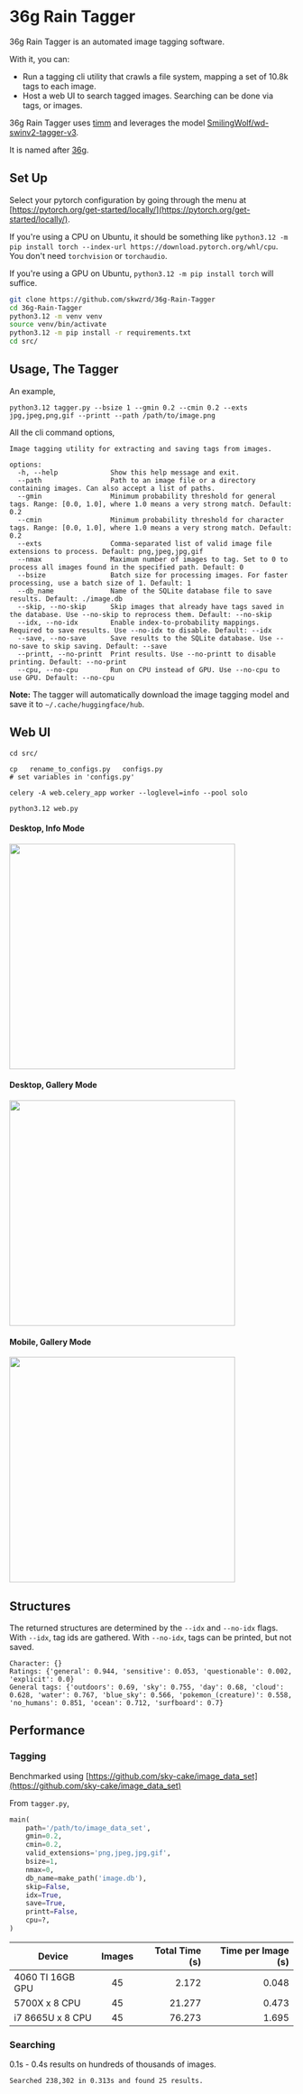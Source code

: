 # 36g Rain Tagger

36g Rain Tagger is an automated image tagging software.

With it, you can:

- Run a tagging cli utility that crawls a file system, mapping a set of 10.8k tags to each image.
- Host a web UI to search tagged images. Searching can be done via tags, or images.

36g Rain Tagger uses [timm](https://huggingface.co/docs/timm/index) and leverages the model [SmilingWolf/wd-swinv2-tagger-v3](https://huggingface.co/SmilingWolf/wd-swinv2-tagger-v3).

It is named after [36g](https://vocaloid.fandom.com/wiki/36g).


## Set Up

Select your pytorch configuration by going through the menu at [https://pytorch.org/get-started/locally/](https://pytorch.org/get-started/locally/).

If you're using a CPU on Ubuntu, it should be something like `python3.12 -m pip install torch --index-url https://download.pytorch.org/whl/cpu`. You don't need `torchvision` or `torchaudio`.

If you're using a GPU on Ubuntu, `python3.12 -m pip install torch` will suffice.

```bash
git clone https://github.com/skwzrd/36g-Rain-Tagger
cd 36g-Rain-Tagger
python3.12 -m venv venv
source venv/bin/activate
python3.12 -m pip install -r requirements.txt
cd src/
```


## Usage, The Tagger

An example,

```
python3.12 tagger.py --bsize 1 --gmin 0.2 --cmin 0.2 --exts jpg,jpeg,png,gif --printt --path /path/to/image.png
```

All the cli command options,

```
Image tagging utility for extracting and saving tags from images.

options:
  -h, --help             Show this help message and exit.
  --path                 Path to an image file or a directory containing images. Can also accept a list of paths.
  --gmin                 Minimum probability threshold for general tags. Range: [0.0, 1.0], where 1.0 means a very strong match. Default: 0.2
  --cmin                 Minimum probability threshold for character tags. Range: [0.0, 1.0], where 1.0 means a very strong match. Default: 0.2
  --exts                 Comma-separated list of valid image file extensions to process. Default: png,jpeg,jpg,gif
  --nmax                 Maximum number of images to tag. Set to 0 to process all images found in the specified path. Default: 0
  --bsize                Batch size for processing images. For faster processing, use a batch size of 1. Default: 1
  --db_name              Name of the SQLite database file to save results. Default: ./image.db
  --skip, --no-skip      Skip images that already have tags saved in the database. Use --no-skip to reprocess them. Default: --no-skip
  --idx, --no-idx        Enable index-to-probability mappings. Required to save results. Use --no-idx to disable. Default: --idx
  --save, --no-save      Save results to the SQLite database. Use --no-save to skip saving. Default: --save
  --printt, --no-printt  Print results. Use --no-printt to disable printing. Default: --no-print
  --cpu, --no-cpu        Run on CPU instead of GPU. Use --no-cpu to use GPU. Default: --no-cpu
```

**Note:** The tagger will automatically download the image tagging model and save it to `~/.cache/huggingface/hub`.

## Web UI

```
cd src/

cp   rename_to_configs.py   configs.py
# set variables in 'configs.py'

celery -A web.celery_app worker --loglevel=info --pool solo

python3.12 web.py
```

#### Desktop, Info Mode

<img src="https://github.com/skwzrd/36g-Rain-Tagger/blob/master/preview/preview1.png" height="400">

#### Desktop, Gallery Mode

<img src="https://github.com/skwzrd/36g-Rain-Tagger/blob/master/preview/preview3.png" height="400">

#### Mobile, Gallery Mode

<img src="https://github.com/skwzrd/36g-Rain-Tagger/blob/master/preview/preview2.png" height="400">


## Structures

The returned structures are determined by the `--idx` and `--no-idx` flags. With `--idx`, tag ids are gathered. With `--no-idx`, tags can be printed, but not saved.

```
Character: {}
Ratings: {'general': 0.944, 'sensitive': 0.053, 'questionable': 0.002, 'explicit': 0.0}
General tags: {'outdoors': 0.69, 'sky': 0.755, 'day': 0.68, 'cloud': 0.628, 'water': 0.767, 'blue_sky': 0.566, 'pokemon_(creature)': 0.558, 'no_humans': 0.851, 'ocean': 0.712, 'surfboard': 0.7}
```

## Performance

### Tagging

Benchmarked using [https://github.com/sky-cake/image_data_set](https://github.com/sky-cake/image_data_set)

From `tagger.py`,

```python
main(
    path='/path/to/image_data_set',
    gmin=0.2,
    cmin=0.2,
    valid_extensions='png,jpeg,jpg,gif',
    bsize=1,
    nmax=0,
    db_name=make_path('image.db'),
    skip=False,
    idx=True,
    save=True,
    printt=False,
    cpu=?,
)
```

| Device         |   Images   | Total Time (s) | Time per Image (s) |
|----------------|:----------:|---------------:|-------------------:|
| 4060 TI 16GB GPU    |     45     |          2.172 |              0.048 |
| 5700X x 8 CPU      |     45     |         21.277 |              0.473 |
| i7 8665U x 8 CPU    |     45     |         76.273 |              1.695 |


### Searching

0.1s - 0.4s results on hundreds of thousands of images.

`Searched 238,302 in 0.313s and found 25 results.`
